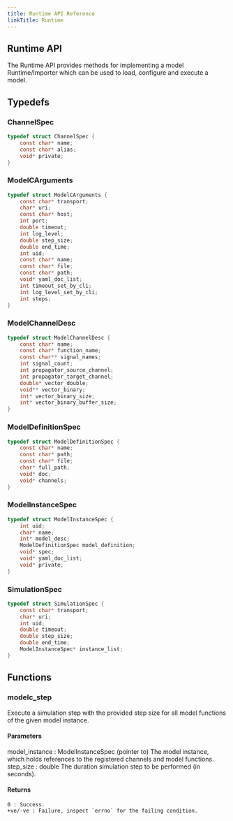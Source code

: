 ```yaml
---
title: Runtime API Reference
linkTitle: Runtime
---
```

## Runtime API


The Runtime API provides methods for implementing a model Runtime/Importer
which can be used to load, configure and execute a model.




## Typedefs

### ChannelSpec

```c
typedef struct ChannelSpec {
    const char* name;
    const char* alias;
    void* private;
}
```

### ModelCArguments

```c
typedef struct ModelCArguments {
    const char* transport;
    char* uri;
    const char* host;
    int port;
    double timeout;
    int log_level;
    double step_size;
    double end_time;
    int uid;
    const char* name;
    const char* file;
    const char* path;
    void* yaml_doc_list;
    int timeout_set_by_cli;
    int log_level_set_by_cli;
    int steps;
}
```

### ModelChannelDesc

```c
typedef struct ModelChannelDesc {
    const char* name;
    const char* function_name;
    const char** signal_names;
    int signal_count;
    int propagator_source_channel;
    int propagator_target_channel;
    double* vector_double;
    void** vector_binary;
    int* vector_binary_size;
    int* vector_binary_buffer_size;
}
```

### ModelDefinitionSpec

```c
typedef struct ModelDefinitionSpec {
    const char* name;
    const char* path;
    const char* file;
    char* full_path;
    void* doc;
    void* channels;
}
```

### ModelInstanceSpec

```c
typedef struct ModelInstanceSpec {
    int uid;
    char* name;
    int* model_desc;
    ModelDefinitionSpec model_definition;
    void* spec;
    void* yaml_doc_list;
    void* private;
}
```

### SimulationSpec

```c
typedef struct SimulationSpec {
    const char* transport;
    char* uri;
    int uid;
    double timeout;
    double step_size;
    double end_time;
    ModelInstanceSpec* instance_list;
}
```

## Functions

### modelc_step

Execute a simulation step with the provided step size for all model
functions of the given model instance.

#### Parameters

model_instance : ModelInstanceSpec (pointer to)
    The model instance, which holds references to the registered channels
and model functions. step_size : double The duration simulation step to be
performed (in seconds).

#### Returns

    0 : Success.
    +ve/-ve : Failure, inspect `errno` for the failing condition.



